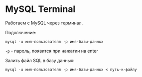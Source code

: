 # MySQL Terminal
Работаем с MySQL через терминал.

Подключение:

    mysql -u имя-пользователя -p имя-базы-данных

`-p` - пароль, появится при нажатии на enter

Залить файл SQL в базу данных:

    mysql -u имя-пользователя -p имя-базы-данных < путь-к-файлу
